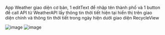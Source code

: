 App Weather giao diện cơ bản, 1 editText để nhập tên thành phố và 1 button để call API từ WeatherAPI lấy thông tin thời tiết hiện tại hiển thị trên giao diện chính và thông tin thời tiết trong ngày hiện dưới giao diện RecycleView

![image](https://github.com/user-attachments/assets/97b767b9-4641-413a-882e-955a6612d45b)
![image](https://github.com/user-attachments/assets/f20c28d5-3624-4b7d-b2c4-5ac11ec7b770)

